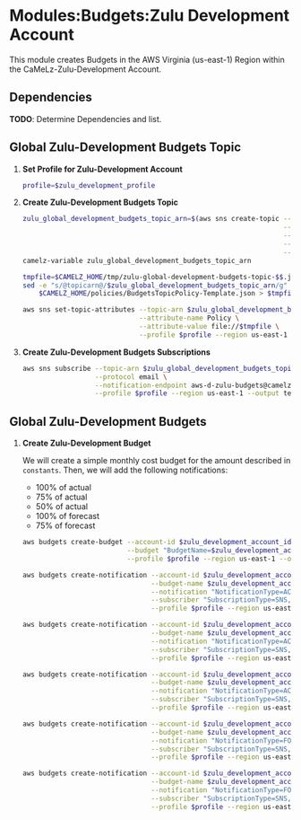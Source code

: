 # Modules:Budgets:Zulu Development Account

This module creates Budgets in the AWS Virginia (us-east-1) Region within the
CaMeLz-Zulu-Development Account.

## Dependencies

**TODO**: Determine Dependencies and list.

## Global Zulu-Development Budgets Topic

1. **Set Profile for Zulu-Development Account**

    ```bash
    profile=$zulu_development_profile
    ```

1. **Create Zulu-Development Budgets Topic**

    ```bash
    zulu_global_development_budgets_topic_arn=$(aws sns create-topic --name Budgets \
                                                                     --attributes "DisplayName=ZULD Budgets" \
                                                                     --tags Key=Name,Value=Zulu-Development-Budgets-Topic Key=Company,Value=Zulu Key=Environment,Value=Development \
                                                                     --query 'TopicArn' \
                                                                     --profile $profile --region us-east-1 --output text)
    camelz-variable zulu_global_development_budgets_topic_arn

    tmpfile=$CAMELZ_HOME/tmp/zulu-global-development-budgets-topic-$$.json
    sed -e "s/@topicarn@/$zulu_global_development_budgets_topic_arn/g" \
        $CAMELZ_HOME/policies/BudgetsTopicPolicy-Template.json > $tmpfile

    aws sns set-topic-attributes --topic-arn $zulu_global_development_budgets_topic_arn \
                                 --attribute-name Policy \
                                 --attribute-value file://$tmpfile \
                                 --profile $profile --region us-east-1
    ```

1. **Create Zulu-Development Budgets Subscriptions**

    ```bash
    aws sns subscribe --topic-arn $zulu_global_development_budgets_topic_arn \
                      --protocol email \
                      --notification-endpoint aws-d-zulu-budgets@camelz.io \
                      --profile $profile --region us-east-1 --output text
    ```

## Global Zulu-Development Budgets

1. **Create Zulu-Development Budget**

    We will create a simple monthly cost budget for the amount described in `constants`. Then, we will add the following
    notifications:

    - 100% of actual
    - 75% of actual
    - 50% of actual
    - 100% of forecast
    - 75% of forecast

    ```bash
    aws budgets create-budget --account-id $zulu_development_account_id \
                              --budget "BudgetName=$zulu_development_account_budget_name,BudgetType=COST,TimeUnit=MONTHLY,BudgetLimit={Amount=$zulu_development_account_budget_amount,Unit=USD}" \
                              --profile $profile --region us-east-1 --output text

    aws budgets create-notification --account-id $zulu_development_account_id \
                                    --budget-name $zulu_development_account_budget_name \
                                    --notification "NotificationType=ACTUAL,ComparisonOperator=GREATER_THAN,Threshold=100,ThresholdType=PERCENTAGE" \
                                    --subscriber "SubscriptionType=SNS,Address=$zulu_global_development_budgets_topic_arn" \
                                    --profile $profile --region us-east-1 --output text

    aws budgets create-notification --account-id $zulu_development_account_id \
                                    --budget-name $zulu_development_account_budget_name \
                                    --notification "NotificationType=ACTUAL,ComparisonOperator=GREATER_THAN,Threshold=75,ThresholdType=PERCENTAGE" \
                                    --subscriber "SubscriptionType=SNS,Address=$zulu_global_development_budgets_topic_arn" \
                                    --profile $profile --region us-east-1 --output text

    aws budgets create-notification --account-id $zulu_development_account_id \
                                    --budget-name $zulu_development_account_budget_name \
                                    --notification "NotificationType=ACTUAL,ComparisonOperator=GREATER_THAN,Threshold=50,ThresholdType=PERCENTAGE" \
                                    --subscriber "SubscriptionType=SNS,Address=$zulu_global_development_budgets_topic_arn" \
                                    --profile $profile --region us-east-1 --output text

    aws budgets create-notification --account-id $zulu_development_account_id \
                                    --budget-name $zulu_development_account_budget_name \
                                    --notification "NotificationType=FORECASTED,ComparisonOperator=GREATER_THAN,Threshold=100,ThresholdType=PERCENTAGE" \
                                    --subscriber "SubscriptionType=SNS,Address=$zulu_global_development_budgets_topic_arn" \
                                    --profile $profile --region us-east-1 --output text

    aws budgets create-notification --account-id $zulu_development_account_id \
                                    --budget-name $zulu_development_account_budget_name \
                                    --notification "NotificationType=FORECASTED,ComparisonOperator=GREATER_THAN,Threshold=75,ThresholdType=PERCENTAGE" \
                                    --subscriber "SubscriptionType=SNS,Address=$zulu_global_development_budgets_topic_arn" \
                                    --profile $profile --region us-east-1 --output text
    ```

